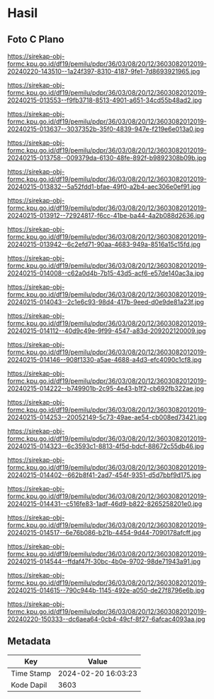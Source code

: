 # Hasil

## Foto C Plano

https://sirekap-obj-formc.kpu.go.id/df19/pemilu/pdpr/36/03/08/20/12/3603082012019-20240220-143510--1a24f397-8310-4187-9fe1-7d8693921965.jpg

https://sirekap-obj-formc.kpu.go.id/df19/pemilu/pdpr/36/03/08/20/12/3603082012019-20240215-013553--f9fb3718-8513-4901-a651-34cd55b48ad2.jpg

https://sirekap-obj-formc.kpu.go.id/df19/pemilu/pdpr/36/03/08/20/12/3603082012019-20240215-013637--3037352b-35f0-4839-947e-f219e6e013a0.jpg

https://sirekap-obj-formc.kpu.go.id/df19/pemilu/pdpr/36/03/08/20/12/3603082012019-20240215-013758--009379da-6130-48fe-892f-b9892308b09b.jpg

https://sirekap-obj-formc.kpu.go.id/df19/pemilu/pdpr/36/03/08/20/12/3603082012019-20240215-013832--5a52fdd1-bfae-49f0-a2b4-aec306e0ef91.jpg

https://sirekap-obj-formc.kpu.go.id/df19/pemilu/pdpr/36/03/08/20/12/3603082012019-20240215-013912--72924817-f6cc-41be-ba44-4a2b088d2636.jpg

https://sirekap-obj-formc.kpu.go.id/df19/pemilu/pdpr/36/03/08/20/12/3603082012019-20240215-013942--6c2efd71-90aa-4683-949a-8516a15c15fd.jpg

https://sirekap-obj-formc.kpu.go.id/df19/pemilu/pdpr/36/03/08/20/12/3603082012019-20240215-014008--c62a0d4b-7b15-43d5-acf6-e57de140ac3a.jpg

https://sirekap-obj-formc.kpu.go.id/df19/pemilu/pdpr/36/03/08/20/12/3603082012019-20240215-014043--2c1e6c93-98d4-417b-9eed-d0e9de81a23f.jpg

https://sirekap-obj-formc.kpu.go.id/df19/pemilu/pdpr/36/03/08/20/12/3603082012019-20240215-014112--40d9c49e-9f99-4547-a83d-209202120009.jpg

https://sirekap-obj-formc.kpu.go.id/df19/pemilu/pdpr/36/03/08/20/12/3603082012019-20240215-014146--908f1330-a5ae-4688-a4d3-efc4090c1cf8.jpg

https://sirekap-obj-formc.kpu.go.id/df19/pemilu/pdpr/36/03/08/20/12/3603082012019-20240215-014222--b749901b-2c95-4e43-b1f2-cb692fb322ae.jpg

https://sirekap-obj-formc.kpu.go.id/df19/pemilu/pdpr/36/03/08/20/12/3603082012019-20240215-014253--20052149-5c73-49ae-ae54-cb008ed73421.jpg

https://sirekap-obj-formc.kpu.go.id/df19/pemilu/pdpr/36/03/08/20/12/3603082012019-20240215-014323--6c3593c1-8813-4f5d-bdcf-88672c55db46.jpg

https://sirekap-obj-formc.kpu.go.id/df19/pemilu/pdpr/36/03/08/20/12/3603082012019-20240215-014402--662b8f41-2ad7-454f-9351-d5d7bbf9d175.jpg

https://sirekap-obj-formc.kpu.go.id/df19/pemilu/pdpr/36/03/08/20/12/3603082012019-20240215-014431--c516fe83-1adf-46d9-b822-8265258201e0.jpg

https://sirekap-obj-formc.kpu.go.id/df19/pemilu/pdpr/36/03/08/20/12/3603082012019-20240215-014517--6e76b086-b21b-4454-9d44-7090178afcff.jpg

https://sirekap-obj-formc.kpu.go.id/df19/pemilu/pdpr/36/03/08/20/12/3603082012019-20240215-014544--ffdaf47f-30bc-4b0e-9702-98de71943a91.jpg

https://sirekap-obj-formc.kpu.go.id/df19/pemilu/pdpr/36/03/08/20/12/3603082012019-20240215-014615--790c944b-1145-492e-a050-de27f8796e6b.jpg

https://sirekap-obj-formc.kpu.go.id/df19/pemilu/pdpr/36/03/08/20/12/3603082012019-20240220-150333--dc6aea64-0cb4-49cf-8f27-6afcac4093aa.jpg


## Metadata

| Key        | Value               |
| ---------- | ------------------- |
| Time Stamp | 2024-02-20 16:03:23 |
| Kode Dapil | 3603                |




